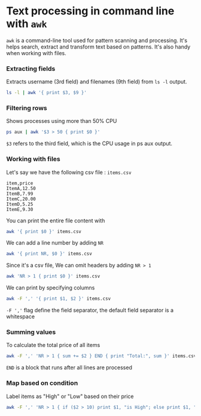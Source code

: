 # Text processing in command line with `awk`

`awk` is a command-line tool used for pattern scanning and processing. It's helps search, extract and transform text based on patterns. It's also handy when working with files.

### Extracting fields

Extracts username (3rd field) and filenames (9th field) from `ls -l` output.

```sh
ls -l | awk '{ print $3, $9 }'
```

### Filtering rows 

Shows processes using more than 50% CPU

```sh
ps aux | awk '$3 > 50 { print $0 }'
```

`$3` refers to the third field, which is the CPU usage in ps aux output.

### Working with files

Let's say we have the following csv file : `items.csv`

```
item,price
ItemA,12.50
ItemB,7.99
ItemC,20.00
ItemD,5.25
ItemE,9.30
```

You can print the entire file content with 

```sh
awk '{ print $0 }' items.csv
```

We can add a line number by adding `NR`

```sh
awk '{ print NR, $0 }' items.csv
```

Since it's a csv file, We can omit headers by adding `NR > 1`

```sh
awk 'NR > 1 { print $0 }' items.csv
```

We can print by specifying columns

```sh
awk -F ',' '{ print $1, $2 }' items.csv
```

`-F ','` flag define the field separator, the default field separator is a whitespace

### Summing values

To calculate the total price of all items 

```sh
awk -F ',' 'NR > 1 { sum += $2 } END { print "Total:", sum }' items.csv
```

`END` is a block that runs after all lines are processed

### Map based on condition

Label items as "High" or "Low" based on their price

```sh
awk -F ',' 'NR > 1 { if ($2 > 10) print $1, "is High"; else print $1, "is Low" }' items.csv
```